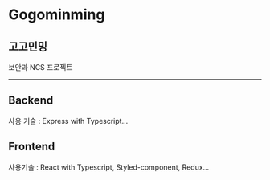 # Gogominming

## 고고민밍

보안과 NCS 프로젝트

---

## Backend
사용 기술 : Express with Typescript...

## Frontend
사용기술 : React with Typescript, Styled-component, Redux...